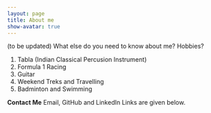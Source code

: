 ```yaml
---
layout: page
title: About me
show-avatar: true
---
```


(to be updated)
What else do you need to know about me? Hobbies?


1. Tabla (Indian Classical Percusion Instrument)
2. Formula 1 Racing
3. Guitar
4. Weekend Treks and Travelling
5. Badminton and Swimming



**Contact Me**
Email, GitHub and LinkedIn Links are given below.
